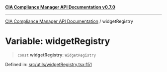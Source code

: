 [**CIA Compliance Manager API Documentation v0.7.0**](../README.md)

***

[CIA Compliance Manager API Documentation](../globals.md) / widgetRegistry

# Variable: widgetRegistry

> `const` **widgetRegistry**: `WidgetRegistry`

Defined in: [src/utils/widgetRegistry.tsx:151](https://github.com/Hack23/cia-compliance-manager/blob/main/src/utils/widgetRegistry.tsx#L151)

